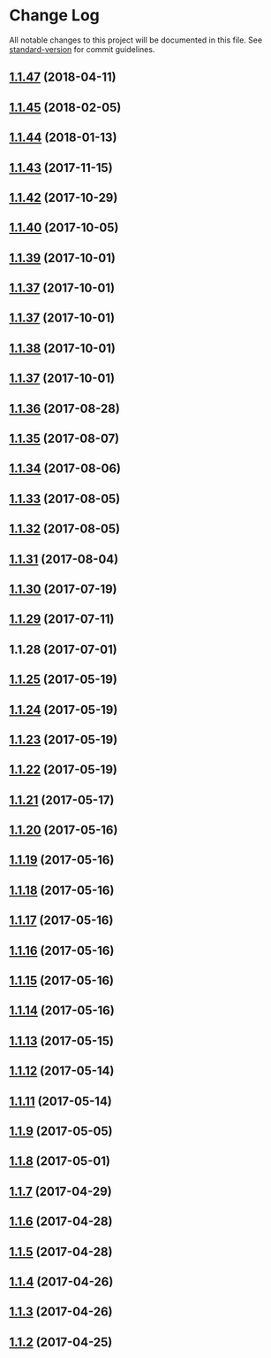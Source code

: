 # Change Log

All notable changes to this project will be documented in this file. See [standard-version](https://github.com/conventional-changelog/standard-version) for commit guidelines.

<a name="1.1.47"></a>
## [1.1.47](https://github.com/ChronoBank/SmartContracts/compare/v1.1.45...v1.1.47) (2018-04-11)



<a name="1.1.45"></a>
## [1.1.45](https://github.com/ChronoBank/SmartContracts/compare/v1.1.44...v1.1.45) (2018-02-05)


<a name="1.1.44"></a>
## [1.1.44](https://github.com/ChronoBank/SmartContracts/compare/v1.1.43...v1.1.44) (2018-01-13)


<a name="1.1.43"></a>
## [1.1.43](https://github.com/ChronoBank/SmartContracts/compare/v1.1.42...v1.1.43) (2017-11-15)


<a name="1.1.42"></a>
## [1.1.42](https://github.com/ChronoBank/SmartContracts/compare/v1.1.42-beta.2...v1.1.42) (2017-10-29)



<a name="1.1.40"></a>
## [1.1.40](https://github.com/ChronoBank/SmartContracts/compare/v1.1.39...v1.1.40) (2017-10-05)



<a name="1.1.39"></a>
## [1.1.39](https://github.com/ChronoBank/SmartContracts/compare/v1.1.38...v1.1.39) (2017-10-01)



<a name="1.1.37"></a>
## [1.1.37](https://github.com/ChronoBank/SmartContracts/compare/v1.1.38...v1.1.37) (2017-10-01)



<a name="1.1.37"></a>
## [1.1.37](https://github.com/ChronoBank/SmartContracts/compare/v1.1.38...v1.1.37) (2017-10-01)



<a name="1.1.38"></a>
## [1.1.38](https://github.com/ChronoBank/SmartContracts/compare/v1.1.37...v1.1.38) (2017-10-01)



<a name="1.1.37"></a>
## [1.1.37](https://github.com/ChronoBank/SmartContracts/compare/v1.1.36...v1.1.37) (2017-10-01)



<a name="1.1.36"></a>
## [1.1.36](https://github.com/ChronoBank/SmartContracts/compare/v1.1.35...v1.1.36) (2017-08-28)



<a name="1.1.35"></a>
## [1.1.35](https://github.com/ChronoBank/SmartContracts/compare/v1.1.34...v1.1.35) (2017-08-07)



<a name="1.1.34"></a>
## [1.1.34](https://github.com/ChronoBank/SmartContracts/compare/v1.1.33...v1.1.34) (2017-08-06)



<a name="1.1.33"></a>
## [1.1.33](https://github.com/ChronoBank/SmartContracts/compare/v1.1.32...v1.1.33) (2017-08-05)



<a name="1.1.32"></a>
## [1.1.32](https://github.com/ChronoBank/SmartContracts/compare/v1.1.31...v1.1.32) (2017-08-05)



<a name="1.1.31"></a>
## [1.1.31](https://github.com/ChronoBank/SmartContracts/compare/v1.1.30...v1.1.31) (2017-08-04)



<a name="1.1.30"></a>
## [1.1.30](https://github.com/ChronoBank/SmartContracts/compare/v1.1.29...v1.1.30) (2017-07-19)



<a name="1.1.29"></a>
## [1.1.29](https://github.com/ChronoBank/SmartContracts/compare/v1.1.28...v1.1.29) (2017-07-11)



<a name="1.1.28"></a>
## 1.1.28 (2017-07-01)



<a name="1.1.25"></a>
## [1.1.25](https://github.com/Mikefluff/SmartContracts/compare/v1.1.24...v1.1.25) (2017-05-19)



<a name="1.1.24"></a>
## [1.1.24](https://github.com/Mikefluff/SmartContracts/compare/v1.1.23...v1.1.24) (2017-05-19)



<a name="1.1.23"></a>
## [1.1.23](https://github.com/Mikefluff/SmartContracts/compare/v1.1.22...v1.1.23) (2017-05-19)



<a name="1.1.22"></a>
## [1.1.22](https://github.com/Mikefluff/SmartContracts/compare/v1.1.21...v1.1.22) (2017-05-19)



<a name="1.1.21"></a>
## [1.1.21](https://github.com/Mikefluff/SmartContracts/compare/v1.1.20...v1.1.21) (2017-05-17)



<a name="1.1.20"></a>
## [1.1.20](https://github.com/Mikefluff/SmartContracts/compare/v1.1.19...v1.1.20) (2017-05-16)



<a name="1.1.19"></a>
## [1.1.19](https://github.com/Mikefluff/SmartContracts/compare/v1.1.18...v1.1.19) (2017-05-16)



<a name="1.1.18"></a>
## [1.1.18](https://github.com/Mikefluff/SmartContracts/compare/v1.1.17...v1.1.18) (2017-05-16)



<a name="1.1.17"></a>
## [1.1.17](https://github.com/Mikefluff/SmartContracts/compare/v1.1.16...v1.1.17) (2017-05-16)



<a name="1.1.16"></a>
## [1.1.16](https://github.com/Mikefluff/SmartContracts/compare/v1.1.15...v1.1.16) (2017-05-16)



<a name="1.1.15"></a>
## [1.1.15](https://github.com/Mikefluff/SmartContracts/compare/v1.1.14...v1.1.15) (2017-05-16)



<a name="1.1.14"></a>
## [1.1.14](https://github.com/Mikefluff/SmartContracts/compare/v1.1.13...v1.1.14) (2017-05-16)



<a name="1.1.13"></a>
## [1.1.13](https://github.com/Mikefluff/SmartContracts/compare/v1.1.12...v1.1.13) (2017-05-15)



<a name="1.1.12"></a>
## [1.1.12](https://github.com/Mikefluff/SmartContracts/compare/v1.1.11...v1.1.12) (2017-05-14)



<a name="1.1.11"></a>
## [1.1.11](https://github.com/Mikefluff/SmartContracts/compare/v1.1.9...v1.1.11) (2017-05-14)



<a name="1.1.9"></a>
## [1.1.9](https://github.com/Mikefluff/SmartContracts/compare/v1.1.8...v1.1.9) (2017-05-05)



<a name="1.1.8"></a>
## [1.1.8](https://github.com/Mikefluff/SmartContracts/compare/v1.1.7...v1.1.8) (2017-05-01)



<a name="1.1.7"></a>
## [1.1.7](https://github.com/Mikefluff/SmartContracts/compare/v1.1.6...v1.1.7) (2017-04-29)



<a name="1.1.6"></a>
## [1.1.6](https://github.com/Mikefluff/SmartContracts/compare/v1.1.5...v1.1.6) (2017-04-28)



<a name="1.1.5"></a>
## [1.1.5](https://github.com/Mikefluff/SmartContracts/compare/v1.1.4...v1.1.5) (2017-04-28)



<a name="1.1.4"></a>
## [1.1.4](https://github.com/Mikefluff/SmartContracts/compare/v1.1.3...v1.1.4) (2017-04-26)



<a name="1.1.3"></a>
## [1.1.3](https://github.com/Mikefluff/SmartContracts/compare/v1.1.2...v1.1.3) (2017-04-26)



<a name="1.1.2"></a>
## [1.1.2](https://github.com/Mikefluff/SmartContracts/compare/v1.0.9...v1.1.2) (2017-04-25)
